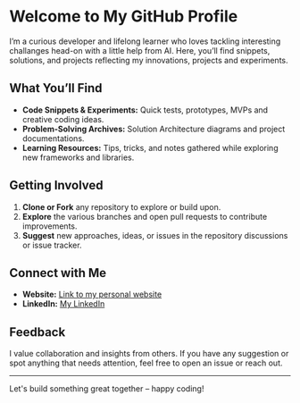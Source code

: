# Welcome to My GitHub Profile

I’m a curious developer and lifelong learner who loves tackling interesting challanges head-on with a little help from AI. Here, you’ll find snippets, solutions, and projects reflecting my innovations, projects and experiments.

## What You’ll Find

- **Code Snippets & Experiments:** Quick tests, prototypes, MVPs and creative coding ideas.
- **Problem-Solving Archives:** Solution Architecture diagrams and project documentations.
- **Learning Resources:** Tips, tricks, and notes gathered while exploring new frameworks and libraries.

## Getting Involved

1. **Clone or Fork** any repository to explore or build upon.
2. **Explore** the various branches and open pull requests to contribute improvements.
3. **Suggest** new approaches, ideas, or issues in the repository discussions or issue tracker.

## Connect with Me

- **Website:** [Link to my personal website](https://www.bennwokoye.com)
- **LinkedIn:** [My LinkedIn](https://www.linkedin.com/in/benjamin-nwokoye/)

## Feedback

I value collaboration and insights from others. If you have any suggestion or spot anything that needs attention, feel free to open an issue or reach out.

---

Let's build something great together – happy coding!
